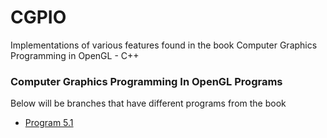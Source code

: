 # CGPIO
Implementations of various features found in the book Computer Graphics Programming in OpenGL - C++


### Computer Graphics Programming In OpenGL Programs
Below will be branches that have different programs from the book
* [Program 5.1](https://github.com/osarana/CGPIO/tree/Program-5.1%2B%2B)

